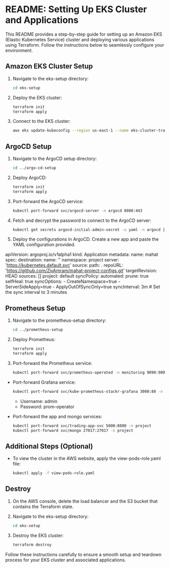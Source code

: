 # README: Setting Up EKS Cluster and Applications

This README provides a step-by-step guide for setting up an Amazon EKS (Elastic Kubernetes Service) cluster and deploying various applications using Terraform. Follow the instructions below to seamlessly configure your environment.

## Amazon EKS Cluster Setup

1. Navigate to the eks-setup directory:
    ```bash
    cd eks-setup
    ```

2. Deploy the EKS cluster:
    ```bash
    terraform init
    terraform apply
    ```

3. Connect to the EKS cluster:
    ```bash
    aws eks update-kubeconfig --region us-east-1 --name eks-cluster-traking-project
    ```

## ArgoCD Setup

1. Navigate to the ArgoCD setup directory:
    ```bash
    cd ../argo-cd-setup
    ```

2. Deploy ArgoCD:
    ```bash
    terraform init
    terraform apply
    ```

3. Port-forward the ArgoCD service:
    ```bash
    kubectl port-forward svc/argocd-server -n argocd 8080:443
    ```

4. Fetch and decrypt the password to connect to the ArgoCD server:
    ```bash
    kubectl get secrets argocd-initial-admin-secret -o yaml -n argocd | grep password: | sed 's#.*password: ##g' | base64 -d
    ```

5. Deploy the configurations in ArgoCD. Create a new app and paste the YAML configuration provided.

apiVersion: argoproj.io/v1alpha1
kind: Application
metadata:
  name: mahat
spec:
  destination:
    name: ''
    namespace: project
    server: 'https://kubernetes.default.svc'
  source:
    path: .
    repoURL: 'https://github.com/ZivAmram/mahat-project-configs.git'
    targetRevision: HEAD
  sources: []
  project: default
  syncPolicy:
    automated:
      prune: true
      selfHeal: true
    syncOptions:
      - CreateNamespace=true
      - ServerSideApply=true
      - ApplyOutOfSyncOnly=true
    syncInterval: 3m # Set the sync interval to 3 minutes

## Prometheus Setup

1. Navigate to the prometheus-setup directory:
    ```bash
    cd ../prometheus-setup
    ```

2. Deploy Prometheus:
    ```bash
    terraform init
    terraform apply
    ```

3. Port-forward the Prometheus service:
    ```bash
    kubectl port-forward svc/prometheus-operated -n monitoring 9090:9090
    ```

- Port-forward Grafana service:
    ```bash
    kubectl port-forward svc/kube-prometheus-stackr-grafana 3000:80 -n monitoring
    ```
    - Username: admin
    - Password: prom-operator

- Port-forward the app and mongo services:
    ```bash
    kubectl port-forward svc/trading-app-svc 5000:8080 -n project
    kubectl port-forward svc/mongo 27017:27017 -n project
    ```

## Additional Steps (Optional)

- To view the cluster in the AWS website, apply the view-pods-role.yaml file:
    ```bash
    kubectl apply -f view-pods-role.yaml
    ```
    
## Destroy

1. On the AWS console, delete the load balancer and the S3 bucket that contains the Terraform state.

2. Navigate to the eks-setup directory:
    ```bash
    cd eks-setup
    ```

3. Destroy the EKS cluster:
    ```bash
    terraform destroy
    ```

Follow these instructions carefully to ensure a smooth setup and teardown process for your EKS cluster and associated applications.